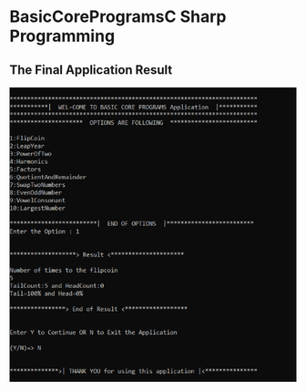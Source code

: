 # BasicCoreProgramsC Sharp Programming
<html>  
  <head>  
    <h2>The Final Application Result</h2>
 </head>  
  <body>  
    <div style="text-align: center">
       <a href="link">
          <img src="https://github.com/Pra3496/BasicCoreProgramsCShp/blob/main/BasicCore.PNG" alt="FinalResult" align="center"></a>
    </div>
   
  </body>  
</html>    
